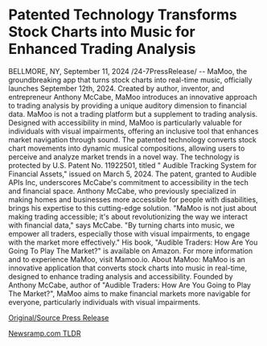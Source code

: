 # Patented Technology Transforms Stock Charts into Music for Enhanced Trading Analysis

BELLMORE, NY, September 11, 2024 /24-7PressRelease/ -- MaMoo, the groundbreaking app that turns stock charts into real-time music, officially launches September 12th, 2024.   Created by author, inventor, and entrepreneur Anthony McCabe, MaMoo introduces an innovative approach to trading analysis by providing a unique auditory dimension to financial data.  MaMoo is not a trading platform but a supplement to trading analysis. Designed with accessibility in mind, MaMoo is particularly valuable for individuals with visual impairments, offering an inclusive tool that enhances market navigation through sound. The patented technology converts stock chart movements into dynamic musical compositions, allowing users to perceive and analyze market trends in a novel way.  The technology is protected by U.S. Patent No. 11922501, titled " Audible Tracking System for Financial Assets," issued on March 5, 2024. The patent, granted to Audible APIs Inc, underscores McCabe's commitment to accessibility in the tech and financial space.  Anthony McCabe, who previously specialized in making homes and businesses more accessible for people with disabilities, brings his expertise to this cutting-edge solution. "MaMoo is not just about making trading accessible; it's about revolutionizing the way we interact with financial data," says McCabe. "By turning charts into music, we empower all traders, especially those with visual impairments, to engage with the market more effectively." His book, "Audible Traders: How Are You Going To Play The Market?" is available on Amazon.  For more information and to experience MaMoo, visit Mamoo.io.  About MaMoo:  MaMoo is an innovative application that converts stock charts into music in real-time, designed to enhance trading analysis and accessibility. Founded by Anthony McCabe, author of "Audible Traders: How Are You Going to Play The Market?", MaMoo aims to make financial markets more navigable for everyone, particularly individuals with visual impairments. 

[Original/Source Press Release](https://www.24-7pressrelease.com/press-release/514194/patented-technology-transforms-stock-charts-into-music-for-enhanced-trading-analysis) 

[Newsramp.com TLDR](https://newsramp.com/None) 